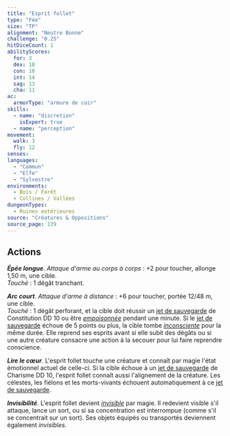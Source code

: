 ```yaml
---
title: "Esprit follet"
type: "Fée"
size: "TP"
alignment: "Neutre Bonne"
challenge: "0.25"
hitDiceCount: 1
abilityScores:
  for: 3
  dex: 18
  con: 10
  int: 14
  sag: 13
  cha: 11
ac: 
  armorType: "armure de cuir"
skills: 
  - name: "discretion"
    isExpert: true
  - name: "perception"
movement: 
  walk: 3
  fly: 12
senses: 
languages: 
  - "Commun"
  - "Elfe"
  - "Sylvestre"
environments:
  - Bois / Forêt
  - Collines / Vallées
dungeonTypes:
  - Ruines extérieures
source: "Créatures & Oppositions"
source_page: 139
---
```

## Actions
_**Épée longue**_. _Attaque d'arme au corps à corps_ : +2 pour toucher, allonge 1,50 m, une cible.  
_Touché_ : 1 dégât tranchant.

_**Arc court**_. _Attaque d'arme à distance_ : +6 pour toucher, portée 12/48 m, une cible.  
_Touché_ : 1 dégât perforant, et la cible doit réussir un [jet de sauvegarde](/utiliser-les-caracteristiques#jets-de-sauvegarde) de Constitution DD 10 ou être [_empoisonnée_](/gerer-la-sante-du-personnage/#empoisonne) pendant une minute. Si le [jet de sauvegarde](/utiliser-les-caracteristiques#jets-de-sauvegarde) échoue de 5 points ou plus, la cible tombe [_inconsciente_](/gerer-la-sante-du-personnage#inconscient) pour la même durée. Elle reprend ses esprits avant si elle subit des dégâts ou si une autre créature consacre une action à la secouer pour lui faire reprendre conscience.

_**Lire le cœur**_. L'esprit follet touche une créature et connaît par magie l'état émotionnel actuel de celle-ci. Si la cible échoue à un [jet de sauvegarde](/utiliser-les-caracteristiques#jets-de-sauvegarde) de Charisme DD 10, l'esprit follet connaît aussi l'alignement de la créature. Les célestes, les fiélons et les morts-vivants échouent automatiquement à ce [jet de sauvegarde](/utiliser-les-caracteristiques#jets-de-sauvegarde).

_**Invisibilité**_. L'esprit follet devient [_invisible_](/gerer-la-sante-du-personnage#invisible) par magie. Il redevient visible s'il attaque, lance un sort, ou si sa concentration est interrompue (comme s'il se concentrait sur un sort). Ses objets équipés ou transportés deviennent également _invisibles_.
